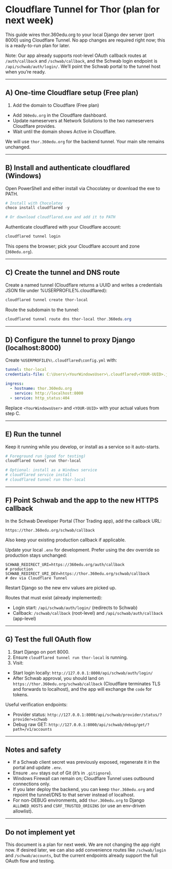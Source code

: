 # Cloudflare Tunnel for Thor (plan for next week)

This guide wires thor.360edu.org to your local Django dev server (port 8000) using Cloudflare Tunnel. No app changes are required right now; this is a ready-to-run plan for later.

Note: Our app already supports root-level OAuth callback routes at `/auth/callback` and `/schwab/callback`, and the Schwab login endpoint is `/api/schwab/auth/login/`. We’ll point the Schwab portal to the tunnel host when you’re ready.

---

## A) One-time Cloudflare setup (Free plan)

1) Add the domain to Cloudflare (Free plan)
- Add `360edu.org` in the Cloudflare dashboard.
- Update nameservers at Network Solutions to the two nameservers Cloudflare provides.
- Wait until the domain shows Active in Cloudflare.

We will use `thor.360edu.org` for the backend tunnel. Your main site remains unchanged.

---

## B) Install and authenticate cloudflared (Windows)

Open PowerShell and either install via Chocolatey or download the exe to PATH.

```powershell
# Install with Chocolatey
choco install cloudflared -y

# Or download cloudflared.exe and add it to PATH
```

Authenticate cloudflared with your Cloudflare account:

```powershell
cloudflared tunnel login
```

This opens the browser; pick your Cloudflare account and zone (`360edu.org`).

---

## C) Create the tunnel and DNS route

Create a named tunnel (Cloudflare returns a UUID and writes a credentials JSON file under %USERPROFILE%\.cloudflared):

```powershell
cloudflared tunnel create thor-local
```

Route the subdomain to the tunnel:

```powershell
cloudflared tunnel route dns thor-local thor.360edu.org
```

---

## D) Configure the tunnel to proxy Django (localhost:8000)

Create `%USERPROFILE%\.cloudflared\config.yml` with:

```yaml
tunnel: thor-local
credentials-file: C:\Users\<YourWindowsUser>\.cloudflared\<YOUR-UUID>.json

ingress:
  - hostname: thor.360edu.org
    service: http://localhost:8000
  - service: http_status:404
```

Replace `<YourWindowsUser>` and `<YOUR-UUID>` with your actual values from step C.

---

## E) Run the tunnel

Keep it running while you develop, or install as a service so it auto-starts.

```powershell
# Foreground run (good for testing)
cloudflared tunnel run thor-local

# Optional: install as a Windows service
# cloudflared service install
# cloudflared tunnel run thor-local
```

---

## F) Point Schwab and the app to the new HTTPS callback

In the Schwab Developer Portal (Thor Trading app), add the callback URL:

```
https://thor.360edu.org/schwab/callback
```

Also keep your existing production callback if applicable.

Update your local `.env` for development. Prefer using the dev override so production stays unchanged:

```
SCHWAB_REDIRECT_URI=https://360edu.org/auth/callback                    # production
SCHWAB_REDIRECT_URI_DEV=https://thor.360edu.org/schwab/callback        # dev via Cloudflare Tunnel
```

Restart Django so the new env values are picked up.

Routes that must exist (already implemented):
- Login start: `/api/schwab/auth/login/` (redirects to Schwab)
- Callback: `/schwab/callback` (root-level) and `/api/schwab/auth/callback` (app-level)

---

## G) Test the full OAuth flow

1) Start Django on port 8000.
2) Ensure `cloudflared tunnel run thor-local` is running.
3) Visit:

- Start login locally: `http://127.0.0.1:8000/api/schwab/auth/login/`
- After Schwab approval, you should land on `https://thor.360edu.org/schwab/callback` (Cloudflare terminates TLS and forwards to localhost), and the app will exchange the `code` for tokens.

Useful verification endpoints:
- Provider status: `http://127.0.0.1:8000/api/schwab/provider/status/?provider=schwab`
- Debug raw GET: `http://127.0.0.1:8000/api/schwab/debug/get/?path=/v1/accounts`

---

## Notes and safety

- If a Schwab client secret was previously exposed, regenerate it in the portal and update `.env`.
- Ensure `.env` stays out of Git (it’s in `.gitignore`).
- Windows Firewall can remain on; Cloudflare Tunnel uses outbound connections only.
- If you later deploy the backend, you can keep `thor.360edu.org` and repoint the tunnel/DNS to that server instead of localhost.
- For non-DEBUG environments, add `thor.360edu.org` to Django `ALLOWED_HOSTS` and `CSRF_TRUSTED_ORIGINS` (or use an env-driven allowlist).

---

## Do not implement yet

This document is a plan for next week. We are not changing the app right now. If desired later, we can also add convenience routes like `/schwab/login` and `/schwab/accounts`, but the current endpoints already support the full OAuth flow and testing.

